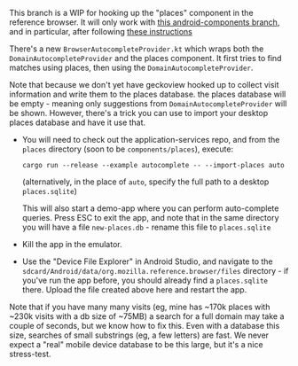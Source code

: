 This branch is a WIP for hooking up the "places" component in the reference
browser. It will only work with
[this android-components branch](https://github.com/mhammond/android-components/tree/autocomplete-places),
and in particular, after following
[these instructions](https://github.com/mhammond/android-components/blob/autocomplete-places/components/service/sync-places/README.md)

There's a new `BrowserAutocompleteProvider.kt` which wraps both the
`DomainAutocompleteProvider` and the places component. It first tries to
find matches using places, then using the `DomainAutocompleteProvider`.

Note that because we don't yet have geckoview hooked up to collect visit
information and write them to the places database. the places database will
be empty - meaning only
suggestions from `DomainAutocompleteProvider` will be shown. However, there's
a trick you can use to import your desktop places database and have it use
that.

* You will need to check out the application-services repo, and from the
  `places` directory (soon to be `components/places`), execute:

    `cargo run --release --example autocomplete -- --import-places auto`

  (alternatively, in the place of `auto`, specify the full path to a desktop
  `places.sqlite`)

  This will also start a demo-app where you can perform auto-complete queries.
  Press ESC to exit the app, and note that in the same directory you will have
  a file `new-places.db` - rename this file to `places.sqlite`

* Kill the app in the emulator.

* Use the "Device File Explorer" in Android Studio, and navigate to the
  `sdcard/Android/data/org.mozilla.reference.browser/files` directory - if
  you've run the app before, you should already find a `places.sqlite` there.
  Upload the file created above here and restart the app.

Note that if you have many many visits (eg, mine has ~170k places with ~230k
visits with a db size of ~75MB) a search for a full domain may take a couple
of seconds, but we know how to fix this. Even with a database this size,
searches of small substrings (eg, a few letters) are fast. We never expect a
"real" mobile device database to be this large, but it's a nice stress-test.

